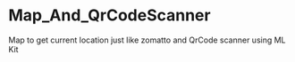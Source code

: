 # Map_And_QrCodeScanner
Map to get current location just like zomatto and QrCode scanner using ML Kit
